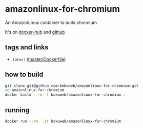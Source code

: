 # amazonlinux-for-chromium

An AmazonLinux container to build chromium

It's on [docker-hub](https://hub.docker.com/r/bokuweb/amazonlinux-for-chromium/) and [github](https://github.com/bokuweb/amazonlinux-for-chromium/)

## tags and links
* `latest` [(master/Dockerfile)](https://github.com/bokuweb/amazonlinux-for-chromium/blob/master/Dockerfile)


## how to build

```sh
git clone git@github.com:bokuweb/amazonlinux-for-chromium.git
cd amazonlinux-for-chromium
docker build --rm -t bokuweb/amazonlinux-for-chromium .
```

## running

```sh
docker run --rm  -it bokuweb/amazonlinux-for-chromium
```
